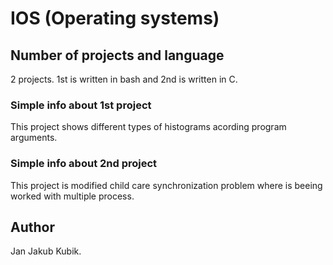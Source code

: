 # IOS (Operating systems)

## Number of projects and language
2 projects. 1st is written in bash and 2nd is written in C.

### Simple info about 1st project
This project shows different types of histograms acording program arguments.

### Simple info about 2nd project
This project is modified child care synchronization problem where is beeing worked with multiple process.

## Author
Jan Jakub Kubik.